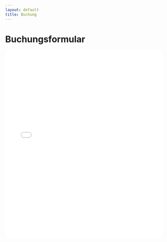 ```yaml
---
layout: default
title: Buchung
---
```


# Buchungsformular

<iframe src="DEIN_FORMULAR_LINK" width="100%" height="600px" frameborder="0" marginheight="0" marginwidth="0">Wird geladen…</iframe>
